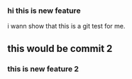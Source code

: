 ### hi this is new feature
i wann show that this is a git test for me.
## this would be commit 2

### this is new feature 2
